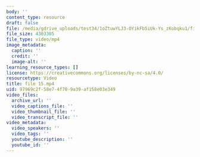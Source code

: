 ```yaml
---
body: ''
content_type: resource
draft: false
file: /media/gdrive_uploads/test34/1oZtuwYLJ3-OYikFb5iUk-Ys_zKobqku1/file-15.mp4
file_size: 4303305
file_type: video/mp4
image_metadata:
  caption: ''
  credit: ''
  image-alt: ''
learning_resource_types: []
license: https://creativecommons.org/licenses/by-nc-sa/4.0/
resourcetype: Video
title: file 15.mp4
uid: 97969c2f-58e7-4f70-9a39-af158e03e349
video_files:
  archive_url: ''
  video_captions_file: ''
  video_thumbnail_file: ''
  video_transcript_file: ''
video_metadata:
  video_speakers: ''
  video_tags: ''
  youtube_description: ''
  youtube_id: ''
---
```

